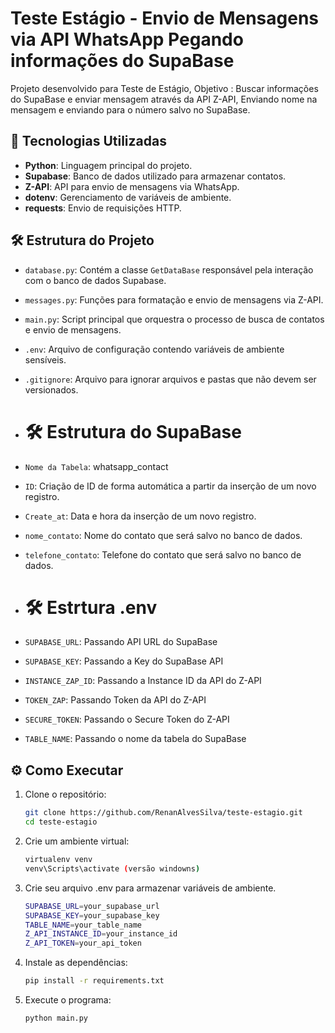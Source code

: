 # Teste Estágio - Envio de Mensagens via API WhatsApp Pegando informações do SupaBase

Projeto desenvolvido para Teste de Estágio, Objetivo : Buscar informações do SupaBase e enviar mensagem através da API Z-API, Enviando nome na mensagem e enviando para o número salvo no SupaBase.

## 🔧 Tecnologias Utilizadas

- **Python**: Linguagem principal do projeto.
- **Supabase**: Banco de dados utilizado para armazenar contatos.
- **Z-API**: API para envio de mensagens via WhatsApp.
- **dotenv**: Gerenciamento de variáveis de ambiente.
- **requests**: Envio de requisições HTTP.

## 🛠️ Estrutura do Projeto

- `database.py`: Contém a classe `GetDataBase` responsável pela interação com o banco de dados Supabase.
- `messages.py`: Funções para formatação e envio de mensagens via Z-API.
- `main.py`: Script principal que orquestra o processo de busca de contatos e envio de mensagens.
- `.env`: Arquivo de configuração contendo variáveis de ambiente sensíveis.
- `.gitignore`: Arquivo para ignorar arquivos e pastas que não devem ser versionados.

- # 🛠️ Estrutura do SupaBase
- `Nome da Tabela`: whatsapp_contact
- `ID`: Criação de ID de forma automática a partir da inserção de um novo registro.
- `Create_at`: Data e hora da inserção de um novo registro.
- `nome_contato`: Nome do contato que será salvo no banco de dados.
- `telefone_contato`: Telefone do contato que será salvo no banco de dados.

- # 🛠️ Estrtura .env
- `SUPABASE_URL`: Passando API URL do SupaBase
- `SUPABASE_KEY`: Passando a Key do SupaBase API
- `INSTANCE_ZAP_ID`: Passando a Instance ID da API do Z-API
- `TOKEN_ZAP`: Passando Token da API do Z-API
- `SECURE_TOKEN`: Passando o Secure Token do Z-API
- `TABLE_NAME`: Passando o nome da tabela do SupaBase

## ⚙️ Como Executar

1. Clone o repositório:

   ```bash
   git clone https://github.com/RenanAlvesSilva/teste-estagio.git
   cd teste-estagio

2. Crie um ambiente virtual:
   ```bash
   virtualenv venv
   venv\Scripts\activate (versão windowns)
3. Crie seu arquivo .env para armazenar variáveis de ambiente.
   ```bash
   SUPABASE_URL=your_supabase_url
   SUPABASE_KEY=your_supabase_key
   TABLE_NAME=your_table_name
   Z_API_INSTANCE_ID=your_instance_id
   Z_API_TOKEN=your_api_token
4. Instale as dependências:
   ```bash
   pip install -r requirements.txt
5. Execute o programa:
   ```bash
   python main.py



